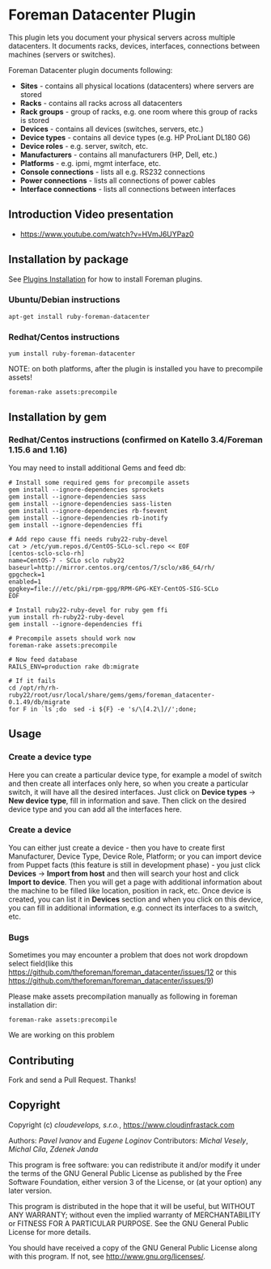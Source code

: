 # Foreman Datacenter Plugin

This plugin lets you document your physical servers across multiple datacenters. It documents racks, devices, interfaces, connections between machines (servers or switches).

Foreman Datacenter plugin documents following:

* **Sites** - contains all physical locations (datacenters) where servers are stored
* **Racks** - contains all racks across all datacenters
* **Rack groups** - group of racks, e.g. one room where this group of racks is stored
* **Devices** - contains all devices (switches, servers, etc.)
* **Device types** - contains all device types (e.g. HP ProLiant DL180 G6)
* **Device roles** - e.g. server, switch, etc.
* **Manufacturers** - contains all manufacturers (HP, Dell, etc.)
* **Platforms** - e.g. ipmi, mgmt interface, etc.
* **Console connections** - lists all e.g. RS232 connections
* **Power connections** - lists all connections of power cables
* **Interface connections** - lists all connections between interfaces

## Introduction Video presentation

* https://www.youtube.com/watch?v=HVmJ6UYPaz0

## Installation by package

See [Plugins Installation](https://theforeman.org/plugins/#2.Installation) for how to install Foreman plugins.

### Ubuntu/Debian instructions
```
apt-get install ruby-foreman-datacenter
```

### Redhat/Centos instructions
```
yum install ruby-foreman-datacenter
```

NOTE: on both platforms, after the plugin is installed you have to precompile assets!
```
foreman-rake assets:precompile
```

## Installation by gem

### Redhat/Centos instructions (confirmed on Katello 3.4/Foreman 1.15.6 and 1.16)

You may need to install additional Gems and feed db:
```
# Install some required gems for precompile assets
gem install --ignore-dependencies sprockets
gem install --ignore-dependencies sass
gem install --ignore-dependencies sass-listen
gem install --ignore-dependencies rb-fsevent
gem install --ignore-dependencies rb-inotify
gem install --ignore-dependencies ffi

# Add repo cause ffi needs ruby22-ruby-devel
cat > /etc/yum.repos.d/CentOS-SCLo-scl.repo << EOF
[centos-sclo-sclo-rh]
name=CentOS-7 - SCLo sclo ruby22
baseurl=http://mirror.centos.org/centos/7/sclo/x86_64/rh/
gpgcheck=1
enabled=1
gpgkey=file:///etc/pki/rpm-gpg/RPM-GPG-KEY-CentOS-SIG-SCLo
EOF

# Install ruby22-ruby-devel for ruby gem ffi
yum install rh-ruby22-ruby-devel
gem install --ignore-dependencies ffi

# Precompile assets should work now
foreman-rake assets:precompile

# Now feed database
RAILS_ENV=production rake db:migrate

# If it fails
cd /opt/rh/rh-ruby22/root/usr/local/share/gems/gems/foreman_datacenter-0.1.49/db/migrate
for F in `ls`;do  sed -i ${F} -e 's/\[4.2\]//';done;
```

## Usage

### Create a device type

Here you can create a particular device type, for example a model of switch and then create all interfaces only here, so when you create a particular switch, it will have all the desired interfaces. Just click on **Device types** -> **New device type**, fill in information and save. Then click on the desired device type and you can add all the interfaces here.

### Create a device

You can either just create a device - then you have to create first Manufacturer, Device Type, Device Role, Platform; or you can import device from Puppet facts (this feature is still in development phase) - you just click **Devices** -> **Import from host** and then will search your host and click **Import to device**. Then you will get a page with additional information about the machine to be filled like location, position in rack, etc. Once device is created, you can list it in **Devices** section and when you click on this device, you can fill in additional information, e.g. connect its interfaces to a switch, etc.

### Bugs

Sometimes you may encounter a problem that does not work dropdown select field(like this https://github.com/theforeman/foreman_datacenter/issues/12 or this https://github.com/theforeman/foreman_datacenter/issues/9)

Please make assets precompilation manually as following in foreman installation dir:
```
foreman-rake assets:precompile
```

We are working on this problem

## Contributing

Fork and send a Pull Request. Thanks!

## Copyright

Copyright (c) *cloudevelops, s.r.o.*, https://www.cloudinfrastack.com

Authors: *Pavel Ivanov* and *Eugene Loginov*
Contributors: *Michal Vesely*, *Michal Cila*, *Zdenek Janda*

This program is free software: you can redistribute it and/or modify it under the terms of the GNU General Public License as published by the Free Software Foundation, either version 3 of the License, or (at your option) any later version.

This program is distributed in the hope that it will be useful, but WITHOUT ANY WARRANTY; without even the implied warranty of MERCHANTABILITY or FITNESS FOR A PARTICULAR PURPOSE. See the GNU General Public License for more details.

You should have received a copy of the GNU General Public License along with this program. If not, see http://www.gnu.org/licenses/.
